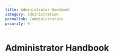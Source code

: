 ```yaml
---
title: Administrator Handbook
category: administration
permalink: /administration
priority: 0
---
```


# Administrator Handbook